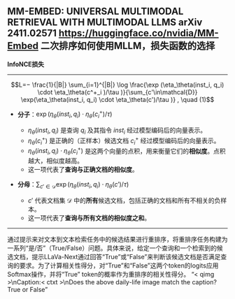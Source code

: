 MM-EMBED: UNIVERSAL MULTIMODAL  RETRIEVAL WITH MULTIMODAL LLMS
arXiv 2411.02571
https://huggingface.co/nvidia/MM-Embed
二次排序如何使用MLLM，损失函数的选择
---

**InfoNCE损失**


---
$$L=− \frac{1}{|B|} \sum_{i=1}^{|B|} \log \frac{\exp (\eta_\theta(inst_i, q_i) \cdot \eta_\theta(c^+_i )/\tau )}{\sum_{c'\in\mathcal{D}} \exp(\eta_\theta(inst_i, q_i) \cdot \eta_\theta(c')/\tau )} , \quad (1)$$

* **分子**：$\exp (\eta_\theta(inst_i, q_i) \cdot \eta_\theta(c^+_i )/\tau )$
    * $\eta_\theta(inst_i, q_i)$ 是查询 $q_i$ 及其指令 $inst_i$ 经过模型编码后的向量表示。
    * $\eta_\theta(c^+_i )$ 是正确的（正样本）候选文档 $c^+_i$ 经过模型编码后的向量表示。
    * $\eta_\theta(inst_i, q_i) \cdot \eta_\theta(c^+_i )$ 是这两个向量的点积，用来衡量它们的**相似度**。点积越大，相似度越高。
    * 这一项代表了**查询与正确文档的相似度**。

* **分母**：$\sum_{c'\in\mathcal{D}} \exp(\eta_\theta(inst_i, q_i) \cdot \eta_\theta(c')/\tau )$
    * $c'$ 代表文档集 $\mathcal{D}$ 中的**所有**候选文档，包括正确的文档和所有不相关的负样本。
    * 这一项代表了**查询与所有文档的相似度之和**。

---
通过提示来对文本到文本检索任务中的候选结果进行重排序，将重排序任务构建为一系列“是/否”（True/False）问题。具体来说，给定一个查询和一个检索到的候选文档，提示LLaVa-Next通过回答“True”或“False”来判断该候选文档是否满足查询的要求。为了计算相关性得分，对“True”和“False”这两个token的logits应用Softmax操作，并将“True” token的概率作为重排序的相关性得分。
“< qimg >\nCaption:< ctxt >\nDoes the above daily-life image match the caption? True or False”
